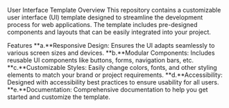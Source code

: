 User Interface Template
Overview
This repository contains a customizable user interface (UI) template designed to streamline the development process for web applications. The template includes pre-designed components and layouts that can be easily integrated into your project.

Features
**a.**Responsive Design: Ensures the UI adapts seamlessly to various screen sizes and devices.
**b.**Modular Components: Includes reusable UI components like buttons, forms, navigation bars, etc.
**c.**Customizable Styles: Easily change colors, fonts, and other styling elements to match your brand or project requirements.
**d.**Accessibility: Designed with accessibility best practices to ensure usability for all users.
**e.**Documentation: Comprehensive documentation to help you get started and customize the template.
